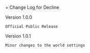 = Change Log for Decline

Version 1.0.0
```
Official Public Release
```

Version 1.0.1
```
Minor changes to the world settings
```
